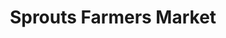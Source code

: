 ---
title: "Sprouts Farmers Market"
url: /kansas-city/sprouts-farmers-market-north-booth-avenue/
shop: Supermarkt
---